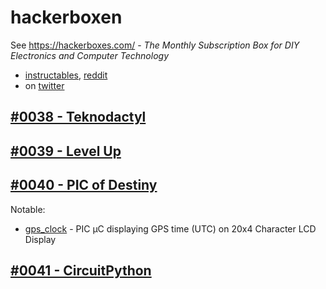 # hackerboxen

See https://hackerboxes.com/ - *The Monthly Subscription Box for DIY Electronics and Computer Technology*

 - [instructables](https://www.instructables.com/member/HackerBoxes/), [reddit](https://www.reddit.com/r/hackerboxes/)
 - on [twitter](https://twitter.com/HackerBoxes)


## [#0038 - Teknodactyl](https://hackerboxes.com/collections/past-hackerboxes/products/hackerbox-0038-teknodactyl)


## [#0039 - Level Up](https://hackerboxes.com/collections/past-hackerboxes/products/hackerbox-0039-power-up)

## [#0040 - PIC of Destiny](https://hackerboxes.com/collections/past-hackerboxes/products/hackerbox-0040-pic-of-destiny)

Notable:

 - [gps_clock](hb_0040/projects/MPLABXProjects/gps_clock.X) - PIC µC displaying GPS time (UTC) on 20x4 Character LCD Display

## [#0041 - CircuitPython](https://hackerboxes.com/collections/past-hackerboxes/products/hackerbox-0041-circuitpython)
